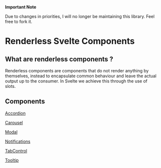 **Important Note**

Due to changes in priorities, I will no longer be maintaining this library.  Feel free to fork it.

# Renderless Svelte Components

## What are renderless components ?

Renderless components are components that do not render anything by themselves, instead to encapsulate common behaviour and leave the actual output up to the consumer.  In Svelte we achieve this through the use of slots.

## Components

[Accordion](/docs/Accordion.md)

[Carousel](/docs/Carousel.md)

[Modal](/docs/Modal.md)

[Notifications](/docs/Notifications.md)

[TabControl](/docs/TabControl.md)

[Tooltip](/docs/Tooltip.md)
